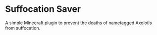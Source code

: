 # Suffocation Saver
A simple Minecraft plugin to prevent the deaths of nametagged Axolotls from suffocation. 
